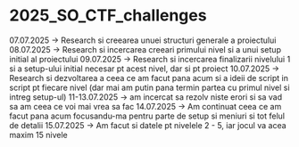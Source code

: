 # 2025_SO_CTF_challenges

07.07.2025 -> Research si creearea unuei structuri generale a proiectului
08.07.2025 -> Research si incercarea creeari primului nivel si a unui setup initial al proiectului
09.07.2025 -> Research si incercarea finalizarii nivelului 1 si a setup-ului initial necesar pt acest nivel, dar si pt proiect
10.07.2025 -> Research si dezvoltarea a ceea ce am facut pana acum si a ideii de script in script pt fiecare nivel (dar mai am putin pana termin partea cu primul nivel si intreg setup-ul)
11-13.07.2025 -> am incercat sa rezolv niste erori si sa vad sa am ceea ce voi mai vrea sa fac
14.07.2025 -> Am continuat ceea ce am facut pana acum focusandu-ma pentru parte de setup si meniuri si tot felul de detalii
15.07.2025 -> Am facut si datele pt nivelele 2 - 5, iar jocul va acea maxim 15 nivele